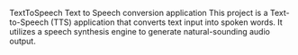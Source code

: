 TextToSpeech
Text to Speech conversion application This project is a Text-to-Speech (TTS) application that converts text input into spoken words. It utilizes a speech synthesis engine to generate natural-sounding audio output.
